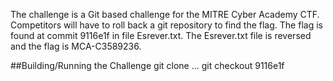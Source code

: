 The challenge is a Git based challenge for the MITRE Cyber Academy CTF.
Competitors will have to roll back a git repository to find the flag.
The flag is found at commit 9116e1f in file Esrever.txt.  The Esrever.txt file is reversed and the flag is MCA-C3589236.

##Building/Running the Challenge
      git clone 
      ...
      git checkout 9116e1f